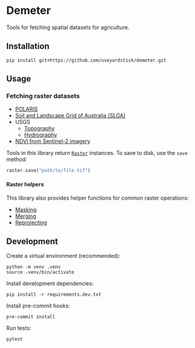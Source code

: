 Demeter
=======

Tools for fetching spatial datasets for agriculture.

Installation
------------

```
pip install git+https://github.com/useyardstick/demeter.git
```

Usage
-----

### Fetching raster datasets

- [POLARIS](docs.md#demeter.raster.polaris)
- [Soil and Landscape Grid of Australia (SLGA)](docs.md#demeter.raster.slga)
- USGS
  - [Topography](docs.md#demeter.raster.usgs.topography)
  - [Hydrography](docs.md#demeter.raster.usgs.hydrography)
- [NDVI from Sentinel-2 imagery](docs.md##demeter.raster.sentinel2.ndvi)

Tools in this library return [`Raster`](docs.md#demeter.raster.Raster)
instances. To save to disk, use the `save` method:

```python
raster.save("path/to/file.tif")
```

#### Raster helpers

This library also provides helper functions for common raster operations:

- [Masking](docs.md#demeter.raster.utils.mask)
- [Merging](docs.md#demeter.raster.utils.merge)
- [Reprojecting](docs.md#demeter.raster.utils.reprojection)

Development
-----------

Create a virtual environment (recommended):

```
python -m venv .venv
source .venv/bin/activate
```

Install development dependencies:

```
pip install -r requirements.dev.txt
```

Install pre-commit hooks:

```
pre-commit install
```

Run tests:

```
pytest
```
